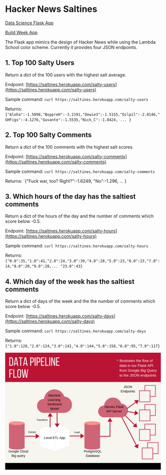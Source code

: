 # Hacker News Saltines

[Data Science Flask App](https://saltines.herokuapp.com/) 

[Build Week App](https://url.to.come)

The Flask app mimics the design of Hacker News while using the Lambda School color scheme. Currently it provides four JSON endpoints.

## 1. Top 100 Salty Users
Return a dict of the 100 users with the highest salt average.

Endpoint: [https://saltines.herokuapp.com/salty-users](https://saltines.herokuapp.com/salty-users)

Sample command: `curl https://saltines.herokuapp.com/salty-users`

Returns: `{"Aloha":-1.5098,"BoppreH":-3.2191,"Dewie3":-1.5155,"Dilpil":-2.0146,"GHFigs":-4.1276,"Guvante":-1.5535,"Nick_C":-1.8424, ... }`

## 2. Top 100 Salty Comments

Return a dict of the 100 comments with the highest salt scores.

Endpoint: [https://saltines.herokuapp.com/salty-comments](https://saltines.herokuapp.com/salty-comments)

Sample command: `curl https://saltines.herokuapp.com/salty-comments`

Returns: `{"Fuck war, too? Right?":-1.6249, "No":-1.296, ... }

## 3. Which hours of the day has the saltiest comments

Return a dict of the hours of the day and the number of comments which score below -0.5.

Endpoint: [https://saltines.herokuapp.com/salty-hours](https://saltines.herokuapp.com/salty-hours)

Sample command: `curl https://saltines.herokuapp.com/salty-hours`

Returns: `{"0.0":35,"1.0":41,"2.0":24,"3.0":39,"4.0":28,"5.0":23,"6.0":23,"7.0":14,"8.0":20,"9.0":28,... "23.0":43}`

## 4. Which day of the week has the saltiest comments

Return a dict of days of the week and the the number of comments which score below -0.5.

Endpoint: [https://saltines.herokuapp.com/salty-days](https://saltines.herokuapp.com/salty-days)

Sample command: `curl https://saltines.herokuapp.com/salty-days`

Returns: `{"1.0":128,"2.0":124,"3.0":141,"4.0":144,"5.0":158,"6.0":95,"7.0":117}`



![Data Pipeline Flow](Data%20Pipeline%20Flow.png)


<!--
A simple flask app following HN design. Returns the saltiest users, saltiest comments, and saltiness by time.
![Screenshots](app_proof.png)
-->
